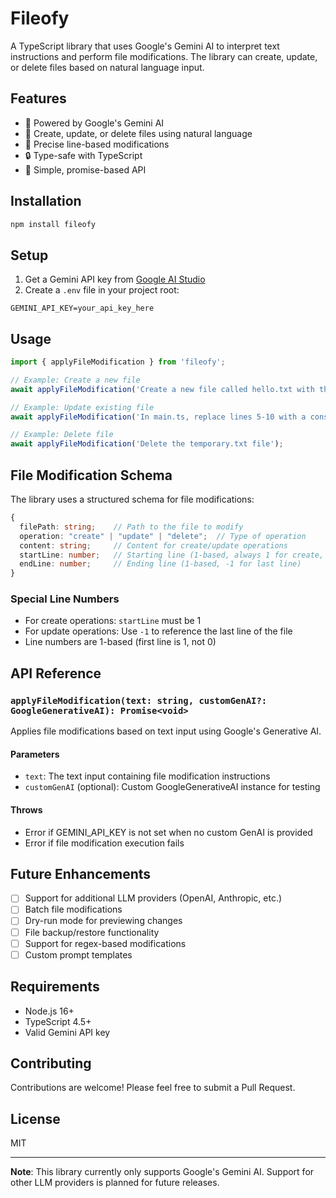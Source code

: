 # Fileofy

A TypeScript library that uses Google's Gemini AI to interpret text instructions and perform file modifications. The library can create, update, or delete files based on natural language input.

## Features

- 🤖 Powered by Google's Gemini AI
- 📝 Create, update, or delete files using natural language
- 🎯 Precise line-based modifications
- 🔒 Type-safe with TypeScript
- 🌟 Simple, promise-based API

## Installation

```bash
npm install fileofy
```

## Setup

1. Get a Gemini API key from [Google AI Studio](https://makersuite.google.com/app/apikey)
2. Create a `.env` file in your project root:
```env
GEMINI_API_KEY=your_api_key_here
```

## Usage

```typescript
import { applyFileModification } from 'fileofy';

// Example: Create a new file
await applyFileModification('Create a new file called hello.txt with the content "Hello, World!"');

// Example: Update existing file
await applyFileModification('In main.ts, replace lines 5-10 with a console.log statement');

// Example: Delete file
await applyFileModification('Delete the temporary.txt file');
```

## File Modification Schema

The library uses a structured schema for file modifications:

```typescript
{
  filePath: string;    // Path to the file to modify
  operation: "create" | "update" | "delete";  // Type of operation
  content: string;     // Content for create/update operations
  startLine: number;   // Starting line (1-based, always 1 for create, -1 for last line)
  endLine: number;     // Ending line (1-based, -1 for last line)
}
```

### Special Line Numbers
- For create operations: `startLine` must be 1
- For update operations: Use `-1` to reference the last line of the file
- Line numbers are 1-based (first line is 1, not 0)

## API Reference

### `applyFileModification(text: string, customGenAI?: GoogleGenerativeAI): Promise<void>`

Applies file modifications based on text input using Google's Generative AI.

#### Parameters
- `text`: The text input containing file modification instructions
- `customGenAI` (optional): Custom GoogleGenerativeAI instance for testing

#### Throws
- Error if GEMINI_API_KEY is not set when no custom GenAI is provided
- Error if file modification execution fails

## Future Enhancements

- [ ] Support for additional LLM providers (OpenAI, Anthropic, etc.)
- [ ] Batch file modifications
- [ ] Dry-run mode for previewing changes
- [ ] File backup/restore functionality
- [ ] Support for regex-based modifications
- [ ] Custom prompt templates

## Requirements

- Node.js 16+
- TypeScript 4.5+
- Valid Gemini API key

## Contributing

Contributions are welcome! Please feel free to submit a Pull Request.

## License

MIT

---

**Note**: This library currently only supports Google's Gemini AI. Support for other LLM providers is planned for future releases.
